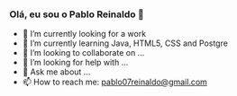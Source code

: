 ### Olá, eu sou o Pablo Reinaldo 👋

<!--
**PblReinaldo/PblReinaldo** is a ✨ _special_ ✨ repository because its `README.md` (this file) appears on your GitHub profile.

Here are some ideas to get you started:-->

- 🔭 I’m currently looking for a work
- 🌱 I’m currently learning Java, HTML5, CSS and Postgre
- 👯 I’m looking to collaborate on ...
- 🤔 I’m looking for help with ...
- 💬 Ask me about ...
- 📫 How to reach me: pablo07reinaldo@gmail.com

